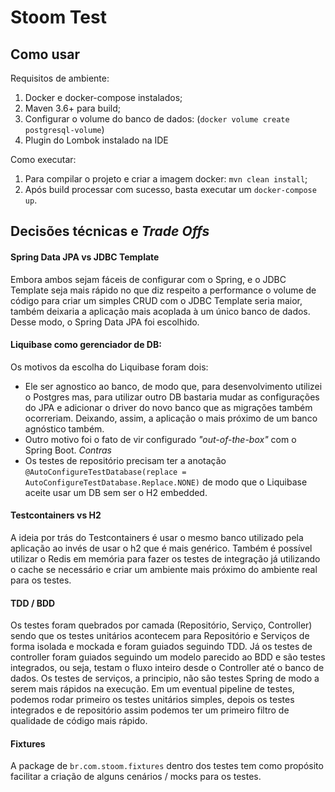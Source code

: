 # Stoom Test

## Como usar
Requisitos de ambiente:
1. Docker e docker-compose instalados;
1. Maven 3.6+ para build;
1. Configurar o volume do banco de dados: (`docker volume create postgresql-volume`)
1. Plugin do Lombok instalado na IDE

Como executar:
1. Para compilar o projeto e criar a imagem docker: `mvn clean install`;
1. Após build processar com sucesso, basta executar um `docker-compose up`.

## Decisões técnicas e _Trade Offs_

#### Spring Data JPA vs JDBC Template
Embora ambos sejam fáceis de configurar com o Spring, e o JDBC Template seja mais rápido no que diz respeito a performance o volume de código para criar um simples CRUD com o JDBC Template seria maior, também deixaria a aplicação mais acoplada à um único banco de dados.
Desse modo, o Spring Data JPA foi escolhido. 

#### Liquibase como gerenciador de DB:
Os motivos da escolha do Liquibase foram dois:
- Ele ser agnostico ao banco, de modo que, para desenvolvimento utilizei o Postgres mas, para utilizar outro DB bastaria mudar as configurações do JPA e adicionar o driver do novo banco que as migrações também ocorreriam. Deixando, assim, a aplicação o mais próximo de um banco agnóstico também.
- Outro motivo foi o fato de vir configurado _"out-of-the-box"_ com o Spring Boot.
*Contras*
- Os testes de repositório precisam ter a anotação `@AutoConfigureTestDatabase(replace =  AutoConfigureTestDatabase.Replace.NONE)` de modo que o Liquibase aceite usar um DB sem ser o H2 embedded.

#### Testcontainers vs H2
A ideia por trás do Testcontainers é usar o mesmo banco utilizado pela aplicação ao invés de usar o h2 que é mais genérico.
Também é possível utilizar o Redis em memória para fazer os testes de integração já utilizando o cache se necessário e criar um ambiente mais próximo do ambiente real para os testes.

#### TDD / BDD
Os testes foram quebrados por camada (Repositório, Serviço, Controller) sendo que os testes unitários acontecem para Repositório e Serviços de forma isolada e mockada e foram guiados seguindo TDD.
Já os testes de controller foram guiados seguindo um modelo parecido ao BDD e são testes integrados, ou seja, testam o fluxo inteiro desde o Controller até o banco de dados.
Os testes de serviços, a principio, não são testes Spring de modo a serem mais rápidos na execução. Em um eventual pipeline de testes, podemos rodar primeiro os testes unitários simples, depois os testes integrados e de repositório assim podemos ter um primeiro filtro de qualidade de código mais rápido. 

#### Fixtures
A package de `br.com.stoom.fixtures` dentro dos testes tem como propósito facilitar a criação de alguns cenários / mocks para os testes.


